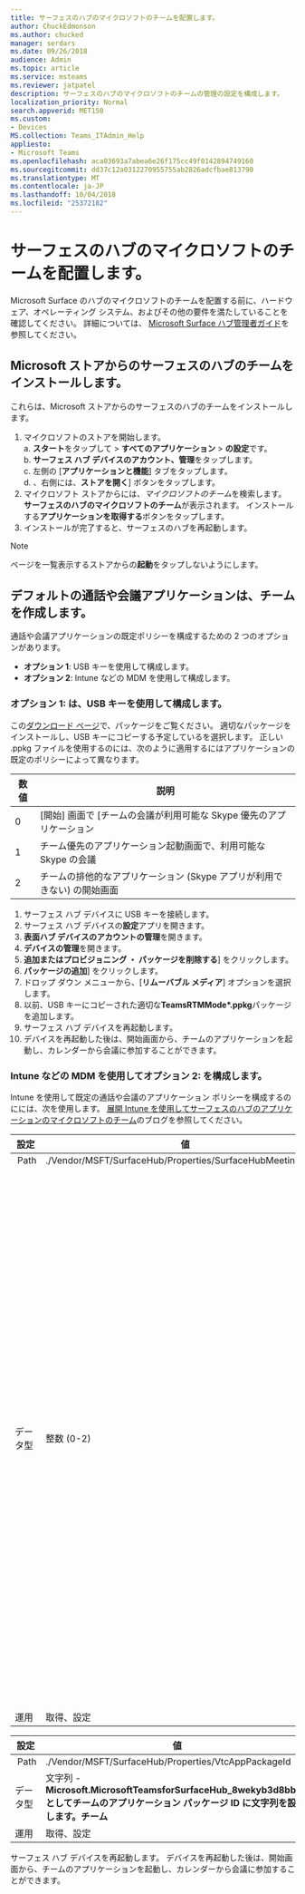 ```yaml
---
title: サーフェスのハブのマイクロソフトのチームを配置します。
author: ChuckEdmonson
ms.author: chucked
manager: serdars
ms.date: 09/26/2018
audience: Admin
ms.topic: article
ms.service: msteams
ms.reviewer: jatpatel
description: サーフェスのハブのマイクロソフトのチームの管理の設定を構成します。
localization_priority: Normal
search.appverid: MET150
ms.custom:
- Devices
MS.collection: Teams_ITAdmin_Help
appliesto:
- Microsoft Teams
ms.openlocfilehash: aca03693a7abea6e26f175cc49f0142894749160
ms.sourcegitcommit: dd37c12a0312270955755ab2826adcfbae813790
ms.translationtype: MT
ms.contentlocale: ja-JP
ms.lasthandoff: 10/04/2018
ms.locfileid: "25372182"
---
```

<a name="deploy-microsoft-teams-for-surface-hub"></a>サーフェスのハブのマイクロソフトのチームを配置します。
======================================

Microsoft Surface のハブのマイクロソフトのチームを配置する前に、ハードウェア、オペレーティング システム、およびその他の要件を満たしていることを確認してください。 詳細については、 [Microsoft Surface ハブ管理者ガイド](https://docs.microsoft.com/surface-hub/)を参照してください。

## <a name="install-teams-for-surface-hub-from-the-microsoft-store"></a>Microsoft ストアからのサーフェスのハブのチームをインストールします。 

これらは、Microsoft ストアからのサーフェスのハブのチームをインストールします。 
 
1. マイクロソフトのストアを開始します。<br>
   a. **スタート**をタップして > **すべてのアプリケーション** > **の設定**です。<br> b. **サーフェス ハブ デバイスのアカウント、管理**をタップします。<br>
   c. 左側の [**アプリケーションと機能**] タブをタップします。<br> d. 、右側には、**ストアを開く**] ボタンをタップします。 
2. マイクロソフト ストアからには、*マイクロソフトのチーム*を検索します。 **サーフェスのハブのマイクロソフトのチーム**が表示されます。 インストールする**アプリケーションを取得する**ボタンをタップします。  
3. インストールが完了すると、サーフェスのハブを再起動します。 

> [!NOTE]
> ページを一覧表示するストアからの**起動**をタップしないようにします。

## <a name="make-teams-the-default-calling-and-meetings-application"></a>デフォルトの通話や会議アプリケーションは、チームを作成します。
 
通話や会議アプリケーションの既定ポリシーを構成するための 2 つのオプションがあります。 

- **オプション 1**: USB キーを使用して構成します。 
- **オプション 2**: Intune などの MDM を使用して構成します。
 
### <a name="option-1-configure-via-usb-key"></a>オプション 1: は、USB キーを使用して構成します。 
 
この[ダウンロード ページ](https://1drv.ms/f/s!ArcnbnREun0Vnp9Wps9MlWB-UJZw3g)で、パッケージをご覧ください。 適切なパッケージをインストールし、USB キーにコピーする予定しているを選択します。 正しい .ppkg ファイルを使用するのには、次のように適用するにはアプリケーションの既定のポリシーによって異なります。 

|数値  |説明  |
|---------|---------|
|0     | [開始] 画面で [チームの会議が利用可能な Skype 優先のアプリケーション        |
|1     | チーム優先のアプリケーション起動画面で、利用可能な Skype の会議        |
|2     | チームの排他的なアプリケーション (Skype アプリが利用できない) の開始画面        |
 
1. サーフェス ハブ デバイスに USB キーを接続します。 
2. サーフェス ハブ デバイスの**設定**アプリを開きます。 
3. **表面ハブ デバイスのアカウントの管理**を開きます。
4. **デバイスの管理**を開きます。 
5. **追加またはプロビジョニング ・ パッケージを削除する**] をクリックします。 
6. **パッケージの追加**] をクリックします。
7. ドロップ ダウン メニューから、[**リムーバブル メディア**] オプションを選択します。 
8. 以前、USB キーにコピーされた適切な<strong>TeamsRTMMode*.ppkg</strong>パッケージを追加します。 
9. サーフェス ハブ デバイスを再起動します。 
10. デバイスを再起動した後は、開始画面から、チームのアプリケーションを起動し、カレンダーから会議に参加することができます。 

### <a name="option-2-configure-via-mdm-such-as-intune"></a>Intune などの MDM を使用してオプション 2: を構成します。 

Intune を使用して既定の通話や会議のアプリケーション ポリシーを構成するのにには、次を使用します。 [展開 Intune を使用してサーフェスのハブのアプリケーションのマイクロソフトのチーム](https://blogs.technet.microsoft.com/y0av/2018/07/16/97/)のブログを参照してください。

|設定   |値    |説明    |
|----------|---------|---------|
| Path      | ./Vendor/MSFT/SurfaceHub/Properties/SurfaceHubMeetingMode        |
|データ型 | 整数 (0-2)   |0 - [開始] 画面で [チームの会議が利用可能な Skype 優先のアプリケーション<br>1 のチーム開始画面で、Skype の会議が利用可能なアプリケーションを優先します。<br>2-チームは、開始画面 (Skype アプリケーションではありません排他的なアプリケーション |
|運用| 取得、設定        |

|設定   |値    |
|----------|---------|
| Path      | ./Vendor/MSFT/SurfaceHub/Properties/VtcAppPackageId        |
|データ型 | 文字列 - **Microsoft.MicrosoftTeamsforSurfaceHub_8wekyb3d8bbwe としてチームのアプリケーション パッケージ ID に文字列を設定します。チーム** |
|運用| 取得、設定        |

サーフェス ハブ デバイスを再起動します。 デバイスを再起動した後は、開始画面から、チームのアプリケーションを起動し、カレンダーから会議に参加することができます。

